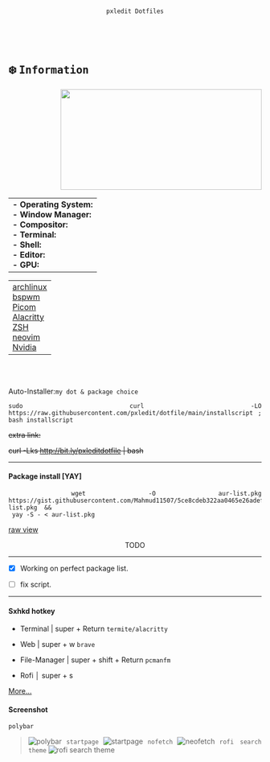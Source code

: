 
<br>

<div align="justify">
<div align="center">


```ocaml
pxledit Dotfiles
```
</div>

<br>
<br>
<br>

## :snowflake: <samp>Information</samp>

<div>
<img src="https://archlinux.org/static/logos/archlinux-logo-dark-scalable.518881f04ca9.svg" width="400" height="200" align=right />

<table align=left><tr><td>
<b>- Operating System: </b><br />
<b>- Window Manager: </b><br />
<b>- Compositor: </b><br />
<b>- Terminal: </b><br />
<b>- Shell: </b><br />
<b>- Editor: </b><br />
<b>- GPU: </b><br /></table>

<table><tr><td>
<a href="https://archlinux.org">archlinux</a><br />
<a href="https://github.com/baskerville/bspwm">bspwm</a><br />
<a href="https://github.com/yshui/picom">Picom</a><br />
<a href="https://github.com/alacritty/alacritty">Alacritty</a><br />
<a href="https://www.zsh.org">ZSH</a><br />
<a href="https://neovim.io/">neovim</a><br />
<a href="https://www.nvidia.com">Nvidia</a><br /></table>
</div>

<br>
<br>






Auto-Installer:`my dot & package choice `
```shell
sudo curl -LO https://raw.githubusercontent.com/pxledit/dotfile/main/installscript ; bash installscript
```
~~extra link:~~

~~curl -Lks http://bit.ly/pxleditdotfile | bash~~

***


#### Package install [YAY]

```shell
 wget -O aur-list.pkg https://gist.githubusercontent.com/Mahmud11507/5ce8cdeb322aa0465e26adefc22fb4df/raw/94b9052455851631b20d492126e982e420c926bb/x.aur-list.pkg  &&
 yay -S - < aur-list.pkg
```
[raw view](https://gist.githubusercontent.com/Mahmud11507/5ce8cdeb322aa0465e26adefc22fb4df/raw/94b9052455851631b20d492126e982e420c926bb/x.aur-list.pkg)


<div align="center"> TODO  </div>
  
  
  ***
  
  - [x]  Working on perfect package list.
  - [ ]  fix script.


***

#### Sxhkd hotkey
- Terminal | super + Return  `termite/alacritty`

- Web | super + w  `brave`

- File-Manager | super + shift + Return `pcmanfm`

- Rofi  │ super + s

[More...](https://raw.githubusercontent.com/Komi7/dotfile/main/config/sxhkd/sxhkdrc)

#### Screenshot

`polybar`
> ![polybar](https://github.com/Pxledit/resources/blob/main/screenshot/2full.png)
`startpage`
> ![startpage](https://github.com/Pxledit/resources/blob/main/screenshot/braveinterface.png)
`nofetch`
> ![neofetch](https://github.com/Pxledit/resources/blob/main/screenshot/neofetch.png)
`rofi search theme`
> ![rofi search theme](https://github.com/Pxledit/resources/blob/main/screenshot/rofi-theme.png)
